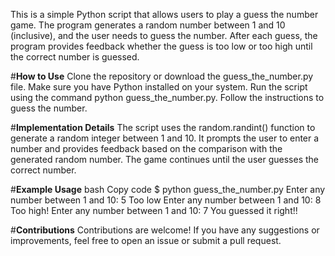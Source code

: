 This is a simple Python script that allows users to play a guess the number game. The program generates a random number between 1 and 10 (inclusive), and the user needs to guess the number. After each guess, the program provides feedback whether the guess is too low or too high until the correct number is guessed.

#**How to Use**
Clone the repository or download the guess_the_number.py file.
Make sure you have Python installed on your system.
Run the script using the command python guess_the_number.py.
Follow the instructions to guess the number.

#**Implementation Details**
The script uses the random.randint() function to generate a random integer between 1 and 10.
It prompts the user to enter a number and provides feedback based on the comparison with the generated random number.
The game continues until the user guesses the correct number.

#**Example Usage**
bash
Copy code
$ python guess_the_number.py
Enter any number between 1 and 10: 5
Too low
Enter any number between 1 and 10: 8
Too high!
Enter any number between 1 and 10: 7
You guessed it right!!

#**Contributions**
Contributions are welcome! If you have any suggestions or improvements, feel free to open an issue or submit a pull request.
